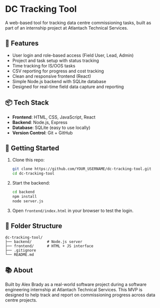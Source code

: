 # DC Tracking Tool

A web-based tool for tracking data centre commissioning tasks, built as part of an internship project at Atlantach Technical Services.

## 🔧 Features

- User login and role-based access (Field User, Lead, Admin)
- Project and task setup with status tracking
- Time tracking for IS/OOS tasks
- CSV reporting for progress and cost tracking
- Clean and responsive frontend (React)
- Simple Node.js backend with SQLite database
- Designed for real-time field data capture and reporting

## 📦 Tech Stack

- **Frontend**: HTML, CSS, JavaScript, React
- **Backend**: Node.js, Express
- **Database**: SQLite (easy to use locally)
- **Version Control**: Git + GitHub

## 🚀 Getting Started

1. Clone this repo:
   ```bash
   git clone https://github.com/YOUR_USERNAME/dc-tracking-tool.git
   cd dc-tracking-tool
   ```

2. Start the backend:
   ```bash
   cd backend
   npm install
   node server.js
   ```

3. Open `frontend/index.html` in your browser to test the login.

## 📁 Folder Structure

```
dc-tracking-tool/
├── backend/       # Node.js server
├── frontend/      # HTML + JS interface
├── .gitignore
└── README.md
```

## 📚 About

Built by Alex Brady as a real-world software project during a software engineering internship at Atlantach Technical Services. This MVP is designed to help track and report on commissioning progress across data centre projects.